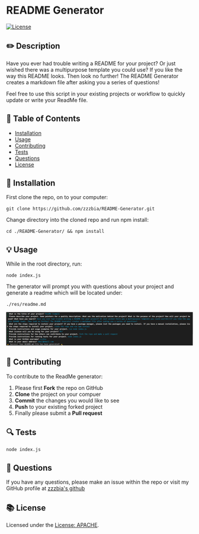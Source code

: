 
# README Generator
[![License](https://img.shields.io/badge/License-Apache%202.0-blue.svg)](https://opensource.org/licenses/Apache-2.0)

## ✏️ Description
Have you ever had trouble writing a README for your project? Or just wished there was a multipurpose template you could use?  If you like the way this README looks. Then look no further! The README Generator creates a markdown file after asking you a series of questions! 

Feel free to use this script in your existing projects or workflow to quickly update or write your ReadMe file.

## 📜 Table of Contents
- [Installation](#💾-installation)
- [Usage](#💡-usage)
- [Contributing](#👥-contributing)
- [Tests](#🔍-tests)
- [Questions](#💭-questions)
- [License](#📚-license)

## 💾 Installation
First clone the repo, on to your computer:

```
git clone https://github.com/zzzbia/README-Generator.git
```

Change directory into the cloned repo and run npm install:

```
cd ./README-Generator/ && npm install
```

## 💡 Usage
While in the root directory, run:

```
node index.js
```

The generator will prompt you with questions about your project and generate a readme which will be located under:

```
./res/readme.md
```
![alt text](/assets/TerminalEx.PNG)

## 👥 Contributing
To contribute to the ReadMe generator:
 1. Please first **Fork** the repo on GitHub
 2. **Clone** the project on your compuer
 3. **Commit** the changes you would like to see
 4. **Push** to your existing forked project
 5. Finally please submit a **Pull request**

## 🔍 Tests
```
node index.js
```


## 💭 Questions
If you have any questions, please make an issue within the repo or visit my GitHub profile at [zzzbia's github](https://github.com/zzzbia)

## 📚 License
Licensed under the [License: APACHE](https://opensource.org/licenses/Apache-2.0).
